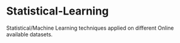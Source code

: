 # Statistical-Learning
Statistical/Machine Learning techniques applied on different Online available datasets.
